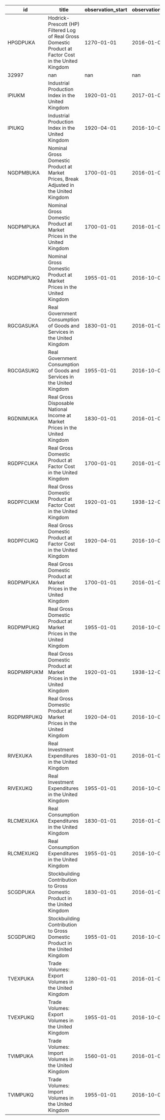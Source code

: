 | id         | title                                                                                                  | observation_start   | observation_end   |
|------------|--------------------------------------------------------------------------------------------------------|---------------------|-------------------|
| HPGDPUKA   | Hodrick-Prescott (HP) Filtered Log of Real Gross Domestic Product at Factor Cost in the United Kingdom | 1270-01-01          | 2016-01-01        |
| 32997      | nan                                                                                                    | nan                 | nan               |
| IPIUKM     | Industrial Production Index in the United Kingdom                                                      | 1920-01-01          | 2017-01-01        |
| IPIUKQ     | Industrial Production Index in the United Kingdom                                                      | 1920-04-01          | 2016-10-01        |
| NGDPMBUKA  | Nominal Gross Domestic Product at Market Prices, Break Adjusted in the United Kingdom                  | 1700-01-01          | 2016-01-01        |
| NGDPMPUKA  | Nominal Gross Domestic Product at Market Prices in the United Kingdom                                  | 1700-01-01          | 2016-01-01        |
| NGDPMPUKQ  | Nominal Gross Domestic Product at Market Prices in the United Kingdom                                  | 1955-01-01          | 2016-10-01        |
| RGCGASUKA  | Real Government Consumption of Goods and Services in the United Kingdom                                | 1830-01-01          | 2016-01-01        |
| RGCGASUKQ  | Real Government Consumption of Goods and Services in the United Kingdom                                | 1955-01-01          | 2016-10-01        |
| RGDNIMUKA  | Real Gross Disposable National Income at Market Prices in the United Kingdom                           | 1830-01-01          | 2016-01-01        |
| RGDPFCUKA  | Real Gross Domestic Product at Factor Cost in the United Kingdom                                       | 1700-01-01          | 2016-01-01        |
| RGDPFCUKM  | Real Gross Domestic Product at Factor Cost in the United Kingdom                                       | 1920-01-01          | 1938-12-01        |
| RGDPFCUKQ  | Real Gross Domestic Product at Factor Cost in the United Kingdom                                       | 1920-04-01          | 2016-10-01        |
| RGDPMPUKA  | Real Gross Domestic Product at Market Prices in the United Kingdom                                     | 1700-01-01          | 2016-01-01        |
| RGDPMPUKQ  | Real Gross Domestic Product at Market Prices in the United Kingdom                                     | 1955-01-01          | 2016-10-01        |
| RGDPMRPUKM | Real Gross Domestic Product at Market Prices in the United Kingdom                                     | 1920-01-01          | 1938-12-01        |
| RGDPMRPUKQ | Real Gross Domestic Product at Market Prices in the United Kingdom                                     | 1920-04-01          | 2016-10-01        |
| RIVEXUKA   | Real Investment Expenditures in the United Kingdom                                                     | 1830-01-01          | 2016-01-01        |
| RIVEXUKQ   | Real Investment Expenditures in the United Kingdom                                                     | 1955-01-01          | 2016-10-01        |
| RLCMEXUKA  | Real Consumption Expenditures in the United Kingdom                                                    | 1830-01-01          | 2016-01-01        |
| RLCMEXUKQ  | Real Consumption Expenditures in the United Kingdom                                                    | 1955-01-01          | 2016-10-01        |
| SCGDPUKA   | Stockbuilding Contribution to Gross Domestic Product in the United Kingdom                             | 1830-01-01          | 2016-01-01        |
| SCGDPUKQ   | Stockbuilding Contribution to Gross Domestic Product in the United Kingdom                             | 1955-01-01          | 2016-10-01        |
| TVEXPUKA   | Trade Volumes: Export Volumes in the United Kingdom                                                    | 1280-01-01          | 2016-01-01        |
| TVEXPUKQ   | Trade Volumes: Export Volumes in the United Kingdom                                                    | 1955-01-01          | 2016-10-01        |
| TVIMPUKA   | Trade Volumes: Import Volumes in the United Kingdom                                                    | 1560-01-01          | 2016-01-01        |
| TVIMPUKQ   | Trade Volumes: Import Volumes in the United Kingdom                                                    | 1955-01-01          | 2016-10-01        |